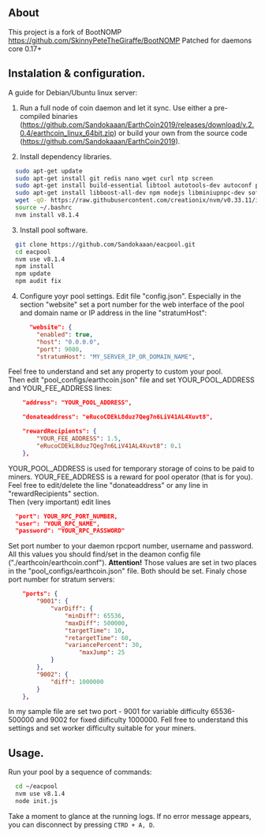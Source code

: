 ## About 
This project is a fork of BootNOMP https://github.com/SkinnyPeteTheGiraffe/BootNOMP
Patched for daemons core 0.17+

## Instalation & configuration.
A guide for Debian/Ubuntu linux server:
1. Run a full node of coin daemon and let it sync.  Use either a pre-compiled binaries (https://github.com/Sandokaaan/EarthCoin2019/releases/download/v.2.0.4/earthcoin_linux_64bit.zip) or build your own from the source code (https://github.com/Sandokaaan/EarthCoin2019).

2. Install dependency libraries.
```bash
  sudo apt-get update
  sudo apt-get install git redis nano wget curl ntp screen
  sudo apt-get install build-essential libtool autotools-dev autoconf pkg-config libssl-dev
  sudo apt-get install libboost-all-dev npm nodejs libminiupnpc-dev software-properties-common
  wget -qO- https://raw.githubusercontent.com/creationix/nvm/v0.33.11/install.sh | bash
  source ~/.bashrc
  nvm install v8.1.4
```

3. Install pool software.
```bash
  git clone https://github.com/Sandokaaan/eacpool.git
  cd eacpool
  nvm use v8.1.4
  npm install
  npm update
  npm audit fix
```

4. Configure yoyr pool settings.
Edit file "config.json". Especially in the section "website" set a port number for the web interface of the pool and domain name or IP address in the line "stratumHost":
```json
      "website": {
        "enabled": true,
        "host": "0.0.0.0",
        "port": 9080,
        "stratumHost": "MY_SERVER_IP_OR_DOMAIN_NAME",
```
Feel free to understand and set any property to custom your pool.<br>
Then edit "pool_configs/earthcoin.json" file and set YOUR_POOL_ADDRESS and YOUR_FEE_ADDRESS lines:
```json
    "address": "YOUR_POOL_ADDRESS",

    "donateaddress": "eRucoCDEkL8duz7Qeg7n6LiV41AL4Xuvt8",

    "rewardRecipients": {
        "YOUR_FEE_ADDRESS": 1.5,
        "eRucoCDEkL8duz7Qeg7n6LiV41AL4Xuvt8": 0.1
    },
```
YOUR_POOL_ADDRESS is used for temporary storage of coins to be paid to miners. YOUR_FEE_ADDRESS is a reward for pool operator (that is for you). Feel free to edit/delete the line "donateaddress" or any line in "rewardRecipients" section.<br>
Then (very important) edit lines 
```json
  "port": YOUR_RPC_PORT_NUMBER,
  "user": "YOUR_RPC_NAME",
  "password": "YOUR_RPC_PASSWORD"
```
Set port number to your daemon rpcport number, username and password. All this values you should find/set in the deamon config file ("./earthcoin/earthcoin.conf"). <B>Attention!</B> Those values are set in two places in the "pool_configs/earthcoin.json" file. Both should be set.</b>
Finaly chose port number for stratum servers:
```json
    "ports": {
        "9001": {
            "varDiff": {
                "minDiff": 65536,
                "maxDiff": 500000,
                "targetTime": 10,
                "retargetTime": 60,
                "variancePercent": 30,
                    "maxJump": 25
            }
        },
        "9002": {
            "diff": 1000000
        }
    },
 ```
In my sample file are set two port - 9001 for variable difficulty 65536-500000 and 9002 for fixed diificulty 1000000. Fell free to understand this settings and set worker difficulty suitable for your miners.

## Usage.
Run your pool by a sequence of commands:
```bash
  cd ~/eacpool
  nvm use v8.1.4
  node init.js
```
Take a moment to glance at the running logs. If no error message appears, you can disconnect by pressing <code>CTRD + A, D</code>.
